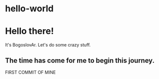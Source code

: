 # hello-world
<h1>Hello there!</h1>
 It's BogoslovAr. Let's do some crazy stuff.
<h2>The time has come for me to begin this journey.</h2>
 FIRST COMMIT OF MINE
  
